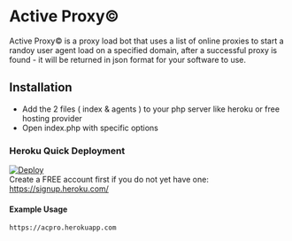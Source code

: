 # Active Proxy©
Active Proxy© is a proxy load bot that uses a list of online proxies to start a randoy user agent load on a specified domain, after a successful proxy is found - it will be returned in json format for your software to use.
    
## Installation    
* Add the 2 files ( index & agents ) to your php server like heroku or free hosting provider    
* Open index.php with specific options
     
### Heroku Quick Deployment     
[![Deploy](https://www.herokucdn.com/deploy/button.svg)](https://heroku.com/deploy)        
Create a FREE account first if you do not yet have one:  
https://signup.heroku.com/    
   
#### Example Usage        
`https://acpro.herokuapp.com`       
